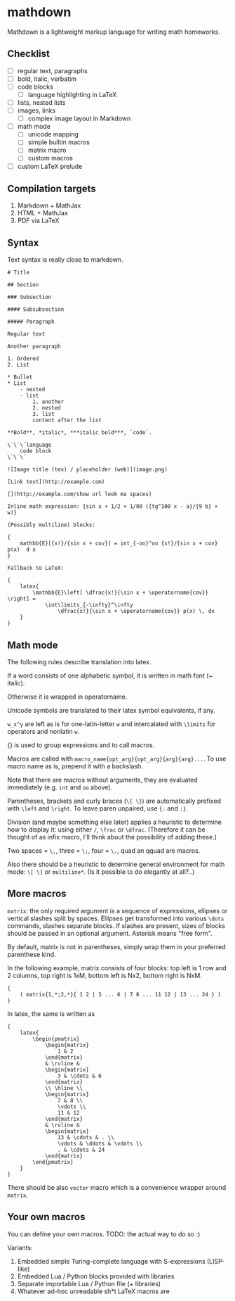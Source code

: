 # mathdown


Mathdown is a lightweight markup language for writing math homeworks.

## Checklist

- [ ] regular text, paragraphs
- [ ] bold, italic, verbatim
- [ ] code blocks
    - [ ] language highlighting in LaTeX
- [ ] lists, nested lists
- [ ] images, links
    - [ ] complex image layout in Markdown
- [ ] math mode
    - [ ] unicode mapping
    - [ ] simple builtin macros
    - [ ] matrix macro
    - [ ] custom macros
- [ ] custom LaTeX prelude

## Compilation targets

1. Markdown + MathJax
2. HTML + MathJax
3. PDF via LaTeX

## Syntax

Text syntax is really close to markdown.

```
# Title

## Section

### Subsection

#### Subsubsection

##### Paragraph

Regular text

Another paragraph

1. Ordered
2. List

* Bullet
* List
    - nested
    - list
        1. another
        2. nested
        3. list
        content after the list

**Bold**, *italic*, ***italic bold***, `code`.

\`\`\`language
    code block
\`\`\`

![Image title (tex) / placeholder (web)](image.png)

[Link text](http://example.com)

[](http://example.com/show url look ma spaces)

Inline math expression: {sin x + 1/2 + 1/80 ({tg^100 x - a}/{9 b} + w)}

(Possibly multiline) blocks:

{
    mathbb{E}[{x!}/{sin x + cov}] = int_{-oo}^oo {x!}/{sin x + cov} p(x)  d x
}

Fallback to LaTeX:

{
    latex{
        \mathbb{E}\left[ \dfrac{x!}{\sin x + \operatorname{cov}} \right] =
            \int\limits_{-\infty}^\infty
                \dfrac{x!}{\sin x + \operatorname{cov}} p(x) \, dx
    }
}
```

## Math mode

The following rules describe translation into latex.

If a word consists of one alphabetic symbol, it is written in math font
(~ italic).

Otherwise it is wrapped in operatorname.

Unicode symbols are translated to their latex symbol equivalents, if any.

`w_x^y` are left as is for one-latin-letter `w` and intercalated with `\limits`
for operators and nonlatin `w`.

{} is used to group expressions and to call macros.

Macros are called with `macro_name{opt_arg}{opt_arg}{arg}{arg}...`. To use macro
name as is, prepend it with a backslash.

Note that there are macros without arguments, they are evaluated immediately
(e.g. `int` and `oo` above).

Parentheses, brackets and curly braces (`\{ \}`) are automatically prefixed with
`\left` and `\right`. To leave paren unpaired, use `{:` and `:}`.

Division (and maybe something else later) applies a heuristic to determine how
to display it: using either `/`, `\frac` or `\dfrac`. (Therefore it can be
thought of as infix macro, I'll think about the possibility of adding these.)

Two spaces = `\,`, three = `\;`, four = `\.`, quad an qquad are macros.

Also there should be a heuristic to determine general environment for math mode:
`\[ \]` or `multiline*`. (Is it possible to do elegantly at all?..)

## More macros

`matrix`: the only required argument is a sequence of expressions, ellipses or
vertical slashes split by spaces. Ellipses get transformed into various `\dots`
commands, slashes separate blocks. If slashes are present, sizes of blocks
should be passed in an optional argument. Asterisk means "free form".

By default, matrix is not in parentheses, simply wrap them in your preferred
parenthese kind.

In the following example, matrix consists of four blocks: top left is 1 row and
2 columns, top right is 1xM, bottom left is Nx2, bottom right is NxM.

```
{
    ( matrix{1,*;2,*}{ 1 2 | 3 ... 6 | 7 8 ... 11 12 | 13 ... 24 } )
}
```

In latex, the same is written as

```
{
    latex{
        \begin{pmatrix}
            \begin{matrix}
                1 & 2
            \end{matrix}
            & \rvline &
            \begin{matrix}
                3 & \cdots & 6
            \end{matrix}
            \\ \hline \\
            \begin{matrix}
                7 & 8 \\
                \vdots \\
                11 & 12
            \end{matrix}
            & \rvline &
            \begin{matrix}
                13 & \cdots & . \\
                \vdots & \ddots & \vdots \\
                . & \cdots & 24
            \end{matrix}
        \end{pmatrix}
    }
}
```

There should be also `vector` macro which is a convenience wrapper around
`matrix`.

## Your own macros

You can define your own macros. TODO: the actual way to do so :)

Variants:

1. Embedded simple Turing-complete language with S-expressions (LISP-like)
2. Embedded Lua / Python blocks provided with libraries
3. Separate importable Lua / Python file (+ libraries)
4. Whatever ad-hoc unreadable sh*t LaTeX macros are
